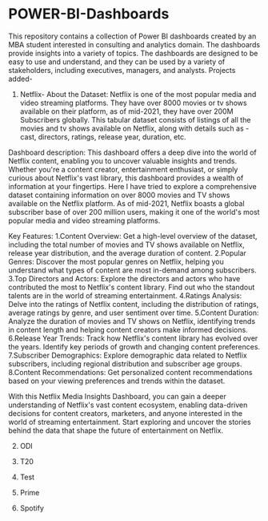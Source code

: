 # POWER-BI-Dashboards
This repository contains a collection of Power BI dashboards created by an MBA student interested in consulting and analytics domain. The dashboards provide insights into a variety of topics. The dashboards are designed to be easy to use and understand, and they can be used by a variety of stakeholders, including executives, managers, and analysts.
Projects added-
1. Netflix-
About the Dataset: Netflix is one of the most popular media and video streaming platforms. They have over 8000 movies or tv shows available on their platform, as of mid-2021, they have over 200M Subscribers globally. This tabular dataset consists of listings of all the movies and tv shows available on Netflix, along with details such as - cast, directors, ratings, release year, duration, etc.

Dashboard description: This dashboard offers a deep dive into the world of Netflix content, enabling you to uncover valuable insights and trends. Whether you're a content creator, entertainment enthusiast, or simply curious about Netflix's vast library, this dashboard provides a wealth of information at your fingertips. Here I have tried to explore a comprehensive dataset containing information on over 8000 movies and TV shows available on the Netflix platform. As of mid-2021, Netflix boasts a global subscriber base of over 200 million users, making it one of the world's most popular media and video streaming platforms.

Key Features:
1.Content Overview: Get a high-level overview of the dataset, including the total number of movies and TV shows available on Netflix, release year distribution, and the average duration of content.
2.Popular Genres: Discover the most popular genres on Netflix, helping you understand what types of content are most in-demand among subscribers.
3.Top Directors and Actors: Explore the directors and actors who have contributed the most to Netflix's content library. Find out who the standout talents are in the world of streaming entertainment.
4.Ratings Analysis: Delve into the ratings of Netflix content, including the distribution of ratings, average ratings by genre, and user sentiment over time.
5.Content Duration: Analyze the duration of movies and TV shows on Netflix, identifying trends in content length and helping content creators make informed decisions.
6.Release Year Trends: Track how Netflix's content library has evolved over the years. Identify key periods of growth and changing content preferences.
7.Subscriber Demographics: Explore demographic data related to Netflix subscribers, including regional distribution and subscriber age groups.
8.Content Recommendations: Get personalized content recommendations based on your viewing preferences and trends within the dataset.

With this Netflix Media Insights Dashboard, you can gain a deeper understanding of Netflix's vast content ecosystem, enabling data-driven decisions for content creators, marketers, and anyone interested in the world of streaming entertainment. Start exploring and uncover the stories behind the data that shape the future of entertainment on Netflix.

2. ODI

3. T20

4. Test

5. Prime

6. Spotify
